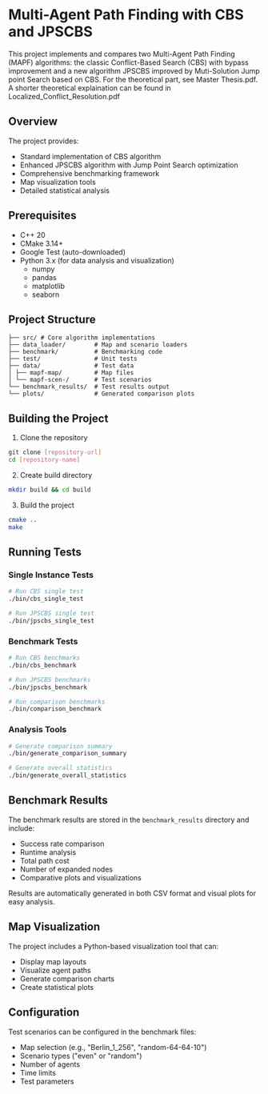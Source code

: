 # Multi-Agent Path Finding with CBS and JPSCBS

This project implements and compares two Multi-Agent Path Finding (MAPF) algorithms: the classic Conflict-Based Search (CBS) with bypass improvement and a new algorithm JPSCBS improved by Muti-Solution Jump point Search based on CBS. For the theoretical part, see Master Thesis.pdf. A shorter theoretical explaination can be found in Localized_Conflict_Resolution.pdf

## Overview

The project provides:
- Standard implementation of CBS algorithm
- Enhanced JPSCBS algorithm with Jump Point Search optimization
- Comprehensive benchmarking framework
- Map visualization tools
- Detailed statistical analysis

## Prerequisites

- C++ 20
- CMake 3.14+
- Google Test (auto-downloaded)
- Python 3.x (for data analysis and visualization)
  - numpy
  - pandas
  - matplotlib
  - seaborn

## Project Structure 
```
├── src/ # Core algorithm implementations
├── data_loader/        # Map and scenario loaders
├── benchmark/          # Benchmarking code
├── test/               # Unit tests
├── data/               # Test data
│ ├── mapf-map/         # Map files
│ └── mapf-scen-/       # Test scenarios
└── benchmark_results/  # Test results output
└── plots/              # Generated comparison plots
```


## Building the Project

1. Clone the repository
```bash
git clone [repository-url]
cd [repository-name]
```

2. Create build directory
```bash
mkdir build && cd build
```

3. Build the project
```bash
cmake ..
make
```

## Running Tests

### Single Instance Tests
```bash
# Run CBS single test
./bin/cbs_single_test

# Run JPSCBS single test
./bin/jpscbs_single_test
```

### Benchmark Tests
```bash
# Run CBS benchmarks
./bin/cbs_benchmark

# Run JPSCBS benchmarks
./bin/jpscbs_benchmark

# Run comparison benchmarks
./bin/comparison_benchmark
```

### Analysis Tools
```bash
# Generate comparison summary
./bin/generate_comparison_summary

# Generate overall statistics
./bin/generate_overall_statistics
```

## Benchmark Results

The benchmark results are stored in the `benchmark_results` directory and include:
- Success rate comparison
- Runtime analysis
- Total path cost
- Number of expanded nodes
- Comparative plots and visualizations

Results are automatically generated in both CSV format and visual plots for easy analysis.

## Map Visualization

The project includes a Python-based visualization tool that can:
- Display map layouts
- Visualize agent paths
- Generate comparison charts
- Create statistical plots

## Configuration

Test scenarios can be configured in the benchmark files:
- Map selection (e.g., "Berlin_1_256", "random-64-64-10")
- Scenario types ("even" or "random")
- Number of agents
- Time limits
- Test parameters
